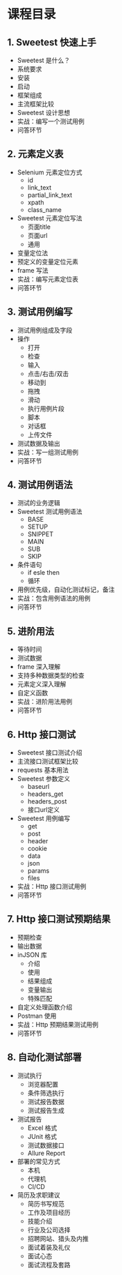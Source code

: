 # 课程目录

## 1. Sweetest 快速上手

- Sweetest 是什么？
- 系统要求
- 安装
- 启动
- 框架组成
- 主流框架比较
- Sweetest 设计思想
- 实战：编写一个测试用例
- 问答环节

## 2. 元素定义表

- Selenium 元素定位方式
    - id
    - link_text
    - partial_link_text
    - xpath
    - class_name
- Sweetest 元素定位写法
    - 页面title
    - 页面url
    - 通用
- 变量定位法
- 预定义的变量定位元素
- frame 写法
- 实战：编写元素定位表
- 问答环节

## 3. 测试用例编写

- 测试用例组成及字段
- 操作
    - 打开
    - 检查
    - 输入
    - 点击/右击/双击
    - 移动到
    - 拖拽
    - 滑动
    - 执行用例片段
    - 脚本
    - 对话框
    - 上传文件
- 测试数据及输出
- 实战：写一组测试用例
- 问答环节

## 4. 测试用例语法

- 测试的业务逻辑
- Sweetest 测试用例语法
    - BASE
    - SETUP
    - SNIPPET
    - MAIN
    - SUB
    - SKIP
- 条件语句
    - if esle then
    - 循环
- 用例优先级，自动化测试标记，备注
- 实战：包含用例语法的用例
- 问答环节

## 5. 进阶用法

- 等待时间
- 测试数据
- frame 深入理解
- 支持多种数据类型的检查
- 元素定义深入理解
- 自定义函数
- 实战：进阶用法用例
- 问答环节    

## 6. Http 接口测试

- Sweetest 接口测试介绍
- 主流接口测试框架比较
- requests 基本用法
- Sweetest 参数定义
    - baseurl
    - headers_get
    - headers_post
    - 接口url定义
- Sweetest 用例编写
    - get
    - post
    - header
    - cookie
    - data
    - json
    - params
    - files
- 实战：Http 接口测试用例
- 问答环节

## 7. Http 接口测试预期结果

- 预期检查
- 输出数据
- inJSON 库
    - 介绍
    - 使用
    - 结果组成
    - 变量输出
    - 特殊匹配
- 自定义处理函数介绍
- Postman 使用
- 实战：Http 预期结果测试用例
- 问答环节


## 8. 自动化测试部署

- 测试执行
    - 浏览器配置
    - 条件筛选执行
    - 测试报告数据
    - 测试报告生成
- 测试报告
    - Excel 格式
    - JUnit 格式
    - 测试数据接口
    - Allure Report
- 部署的常见方式
    - 本机
    - 代理机
    - CI/CD
- 简历及求职建议
    - 简历书写规范
    - 工作及项目经历
    - 技能介绍
    - 行业及公司选择
    - 招聘网站、猎头及内推
    - 面试着装及礼仪
    - 面试心态
    - 面试流程及套路
